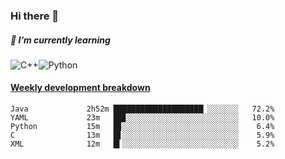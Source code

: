 ### Hi there 👋

##### 🌱 I’m currently learning

![C++](https://img.shields.io/badge/-C++-00599C?style=flat-square&logo=c)![Python](https://img.shields.io/badge/-Python-black?style=flat-square&logo=Python)


<!-- waka-box start -->
#### <a href="https://gist.github.com/bf274261b4c8553e17fc709dfc3cfa97" target="_blank">Weekly development breakdown</a>
```text
Java        	 2h52m ████████████████████▏░░░░░░░   72.2% 
YAML        	 23m   ██▊░░░░░░░░░░░░░░░░░░░░░░░░░   10.0% 
Python      	 15m   █▊░░░░░░░░░░░░░░░░░░░░░░░░░░    6.4% 
C           	 13m   █▋░░░░░░░░░░░░░░░░░░░░░░░░░░    5.9% 
XML         	 12m   █▍░░░░░░░░░░░░░░░░░░░░░░░░░░    5.2% 
```
<!-- Powered by https://github.com/YouEclipse/waka-box-go . -->
<!-- waka-box end -->



<!--
**KomoreKalu/KomoreKalu** is a ✨ _special_ ✨ repository because its `README.md` (this file) appears on your GitHub profile.

Here are some ideas to get you started:

- 🔭 I’m currently working on ...
- 🌱 I’m currently learning ...
- 👯 I’m looking to collaborate on ...
- 🤔 I’m looking for help with ...
- 💬 Ask me about ...
- 📫 How to reach me: ...
- 😄 Pronouns: ...
- ⚡ Fun fact: ...
-->
